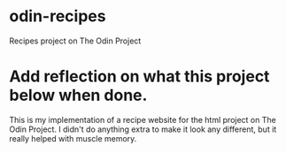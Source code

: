 # odin-recipes
Recipes project on The Odin Project

# Add reflection on what this project below when done.
This is my implementation of a recipe website for the html project on The Odin Project.
I didn't do anything extra to make it look any different, but it really helped with muscle memory.